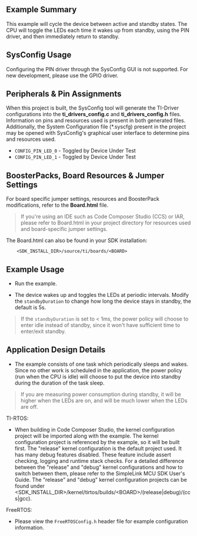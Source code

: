 ## Example Summary

This example will cycle the device between active and standby states. The CPU
will toggle the LEDs each time it wakes up from standby, using the PIN driver,
and then immediately return to standby.

## SysConfig Usage

Configuring the PIN driver through the SysConfig GUI is not supported. For new
development, please use the GPIO driver.

## Peripherals & Pin Assignments

When this project is built, the SysConfig tool will generate the TI-Driver
configurations into the __ti_drivers_config.c__ and __ti_drivers_config.h__
files. Information on pins and resources used is present in both generated
files. Additionally, the System Configuration file (\*.syscfg) present in the
project may be opened with SysConfig's graphical user interface to determine
pins and resources used.

* `CONFIG_PIN_LED_0` - Toggled by Device Under Test
* `CONFIG_PIN_LED_1` - Toggled by Device Under Test

## BoosterPacks, Board Resources & Jumper Settings

For board specific jumper settings, resources and BoosterPack modifications,
refer to the __Board.html__ file.

> If you're using an IDE such as Code Composer Studio (CCS) or IAR, please
refer to Board.html in your project directory for resources used and
board-specific jumper settings.

The Board.html can also be found in your SDK installation:

        <SDK_INSTALL_DIR>/source/ti/boards/<BOARD>


## Example Usage

* Run the example.

* The device wakes up and toggles the LEDs at periodic intervals.
Modify the `standbyDuration` to change how long the device stays in standby,
the default is 5s.

>If the `standbyDuration` is set to < 1ms, the power policy will
choose to enter idle instead of standby, since it won't have sufficient time
to enter/exit standby.

## Application Design Details

* The example consists of one task which periodically sleeps and wakes.
Since no other work is scheduled in the application, the power policy
(run when the CPU is idle) will choose to put the device into standby during
the duration of the task sleep.

>If you are measuring power consumption during standby, it will be higher when
the LEDs are on, and will be much lower when the LEDs are off.

TI-RTOS:

* When building in Code Composer Studio, the kernel configuration project will
be imported along with the example. The kernel configuration project is
referenced by the example, so it will be built first. The "release" kernel
configuration is the default project used. It has many debug features disabled.
These feature include assert checking, logging and runtime stack checks. For a
detailed difference between the "release" and "debug" kernel configurations and
how to switch between them, please refer to the SimpleLink MCU SDK User's
Guide. The "release" and "debug" kernel configuration projects can be found
under &lt;SDK_INSTALL_DIR&gt;/kernel/tirtos/builds/&lt;BOARD&gt;/(release|debug)/(ccs|gcc).

FreeRTOS:

* Please view the `FreeRTOSConfig.h` header file for example configuration
information.
